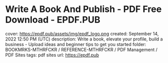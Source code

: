 # Write A Book And Publish - PDF Free Download - EPDF.PUB

cover: https://epdf.pub/assets/img/epdf_logo.png
created: September 14, 2022 12:50 PM (UTC)
description: Write a book, elevate your profile, build a business - Upload ideas and beginner tips to get you started
folder: BOOKMRKS-MTHRFCKR / REFERENCE-MTHRFCKR / PDF Management / PDF Sites
tags: pdf sites
url: https://epdf.pub